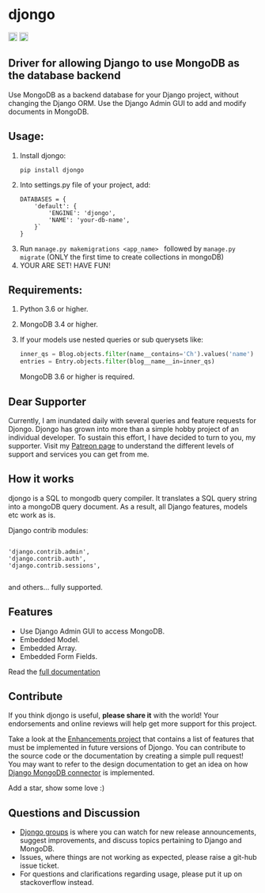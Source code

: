 <h1>djongo</h1>

<a href="https://opensource.org/licenses/BSD-3-Clause"><img src="https://img.shields.io/badge/License-BSD%203--Clause-blue.svg" alt="BSD3" height="18"></a>
<a href="https://badge.fury.io/py/djongo"><img src="https://badge.fury.io/py/djongo.svg" alt="PyPI version" height="18"></a>

<h2>Driver for allowing Django to use MongoDB as the database backend</h2>


Use MongoDB as a backend database for your Django project, without changing the Django ORM. Use the Django Admin GUI to add and modify documents in MongoDB. 

## Usage:
<ol>
<li> Install djongo:

``` 
pip install djongo
```
</li>
<li> Into settings.py file of your project, add: 

``` 
DATABASES = {
    'default': {
        'ENGINE': 'djongo',
        'NAME': 'your-db-name',
    }`
}
```
</li>   
   <li> Run <code>manage.py makemigrations &ltapp_name&gt </code> followed by <code>manage.py migrate</code> (ONLY the first time to create collections in mongoDB) </li>
   <li> YOUR ARE SET! HAVE FUN! </li>
</ol>

## Requirements:

  1. Python 3.6 or higher.
  2. MongoDB 3.4 or higher.
  3. If your models use nested queries or sub querysets like:
  
      ```python
      inner_qs = Blog.objects.filter(name__contains='Ch').values('name')
      entries = Entry.objects.filter(blog__name__in=inner_qs)
      ```
     MongoDB 3.6 or higher is required.

## Dear Supporter

Currently, I am inundated daily with several queries and feature requests for Djongo. Djongo has grown into more than a simple hobby project of an individual developer. To sustain this effort, I have decided to turn to you, my supporter. Visit my [Patreon page](https://www.patreon.com/nesdis) to understand the different levels of support and services you can get from me.

## How it works

djongo is a SQL to mongodb query compiler. It translates a SQL query string into a mongoDB query document. As a result, all Django features, models etc work as is.
  
  Django contrib modules: 
<pre><code>  
'django.contrib.admin',
'django.contrib.auth',    
'django.contrib.sessions',

</code></pre>
 and others... fully supported.

## Features

  * Use Django Admin GUI to access MongoDB.  
  * Embedded Model.
  * Embedded Array.
  * Embedded Form Fields.
  
  Read the [full documentation](https://nesdis.github.io/djongo/)
  
## Contribute
 
 If you think djongo is useful, **please share it** with the world! Your endorsements and online reviews will help get more support for this project.
  
 Take a look at the [Enhancements project](https://github.com/nesdis/djongo/projects/1) that contains a list of features that must be implemented in future versions of Djongo. You can contribute to the source code or the documentation by creating a simple pull request! You may want to refer to the design documentation to get an idea on how [Django MongoDB connector](https://nesdis.github.io/djongo/django-mongodb-connector-design-document/) is implemented.
 
 Add a star, show some love :) 

## Questions and Discussion

 * [Djongo groups](https://groups.google.com/d/forum/djongo) is where you can watch for new release announcements, suggest improvements, and discuss topics pertaining to Django and MongoDB.
 * Issues, where things are not working as expected, please raise a git-hub issue ticket. 
 * For questions and clarifications regarding usage, please put it up on stackoverflow instead. 
   
